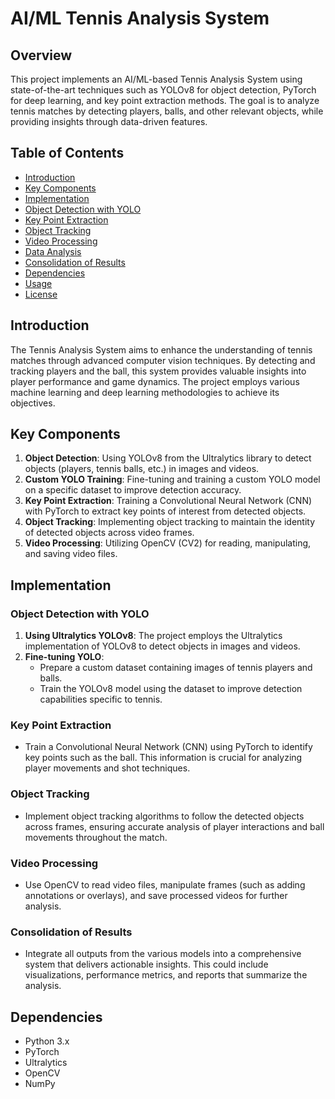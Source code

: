 # AI/ML Tennis Analysis System

## Overview

This project implements an AI/ML-based Tennis Analysis System using state-of-the-art techniques such as YOLOv8 for object detection, PyTorch for deep learning, and key point extraction methods. The goal is to analyze tennis matches by detecting players, balls, and other relevant objects, while providing insights through data-driven features.

## Table of Contents

- [Introduction](#introduction)
- [Key Components](#key-components)
- [Implementation](#implementation)
- [Object Detection with YOLO](#object-detection-with-yolo)
- [Key Point Extraction](#key-point-extraction)
- [Object Tracking](#object-tracking)
- [Video Processing](#video-processing)
- [Data Analysis](#data-analysis)
- [Consolidation of Results](#consolidation-of-results)
- [Dependencies](#dependencies)
- [Usage](#usage)
- [License](#license)

## Introduction

The Tennis Analysis System aims to enhance the understanding of tennis matches through advanced computer vision techniques. By detecting and tracking players and the ball, this system provides valuable insights into player performance and game dynamics. The project employs various machine learning and deep learning methodologies to achieve its objectives.

## Key Components

1. **Object Detection**: Using YOLOv8 from the Ultralytics library to detect objects (players, tennis balls, etc.) in images and videos.
2. **Custom YOLO Training**: Fine-tuning and training a custom YOLO model on a specific dataset to improve detection accuracy.
3. **Key Point Extraction**: Training a Convolutional Neural Network (CNN) with PyTorch to extract key points of interest from detected objects.
4. **Object Tracking**: Implementing object tracking to maintain the identity of detected objects across video frames.
5. **Video Processing**: Utilizing OpenCV (CV2) for reading, manipulating, and saving video files.

## Implementation

### Object Detection with YOLO

1. **Using Ultralytics YOLOv8**: The project employs the Ultralytics implementation of YOLOv8 to detect objects in images and videos.
2. **Fine-tuning YOLO**: 
   - Prepare a custom dataset containing images of tennis players and balls.
   - Train the YOLOv8 model using the dataset to improve detection capabilities specific to tennis.

### Key Point Extraction

- Train a Convolutional Neural Network (CNN) using PyTorch to identify key points such as the ball. This information is crucial for analyzing player movements and shot techniques.

### Object Tracking

- Implement object tracking algorithms to follow the detected objects across frames, ensuring accurate analysis of player interactions and ball movements throughout the match.

### Video Processing

- Use OpenCV to read video files, manipulate frames (such as adding annotations or overlays), and save processed videos for further analysis.

### Consolidation of Results

- Integrate all outputs from the various models into a comprehensive system that delivers actionable insights. This could include visualizations, performance metrics, and reports that summarize the analysis.

## Dependencies

- Python 3.x
- PyTorch
- Ultralytics
- OpenCV
- NumPy
